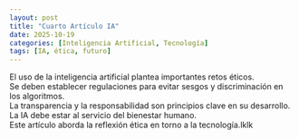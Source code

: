 ```yaml
---
layout: post
title: "Cuarto Artículo IA"
date: 2025-10-19
categories: [Inteligencia Artificial, Tecnología]
tags: [IA, ética, futuro]
---
```


El uso de la inteligencia artificial plantea importantes retos éticos.  
Se deben establecer regulaciones para evitar sesgos y discriminación en los algoritmos.  
La transparencia y la responsabilidad son principios clave en su desarrollo.  
La IA debe estar al servicio del bienestar humano.  
Este artículo aborda la reflexión ética en torno a la tecnología.lklk
